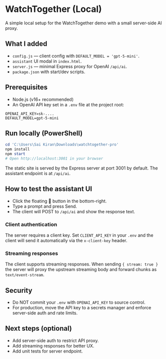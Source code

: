 # WatchTogether (Local)

A simple local setup for the WatchTogether demo with a small server-side AI proxy.

## What I added
- `config.js` — client config with `DEFAULT_MODEL = 'gpt-5-mini'`.
- `assistant` UI modal in `index.html`.
- `server.js` — minimal Express proxy for OpenAI `/api/ai`.
- `package.json` with start/dev scripts.

## Prerequisites
- Node.js (v16+ recommended)
- An OpenAI API key set in a `.env` file at the project root:

```
OPENAI_API_KEY=sk-....
DEFAULT_MODEL=gpt-5-mini
```

## Run locally (PowerShell)
```powershell
cd 'C:\Users\Sai Kiran\Downloads\watchtogether-pro'
npm install
npm start
# Open http://localhost:3001 in your browser
```

The static site is served by the Express server at port 3001 by default. The assistant endpoint is at `/api/ai`.

## How to test the assistant UI
- Click the floating 🤖 button in the bottom-right.
- Type a prompt and press Send.
- The client will POST to `/api/ai` and show the response text.

### Client authentication
The server requires a client key. Set `CLIENT_API_KEY` in your `.env` and the client will send it automatically via the `x-client-key` header.

### Streaming responses
The client supports streaming responses. When sending `{ stream: true }` the server will proxy the upstream streaming body and forward chunks as `text/event-stream`.

## Security
- Do NOT commit your `.env` with `OPENAI_API_KEY` to source control.
- For production, move the API key to a secrets manager and enforce server-side auth and rate limits.

## Next steps (optional)
- Add server-side auth to restrict API proxy.
- Add streaming responses for better UX.
- Add unit tests for server endpoint.
